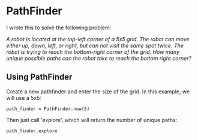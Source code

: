 PathFinder
===================

I wrote this to solve the following problem:

*A robot is located at the top-left corner of a 5x5 grid. The robot can move either up, down, left, or right, but can not visit the same spot twice. The robot is trying to reach the bottom-right corner of the grid. How many unique possible paths can the robot take to reach the bottom right corner?*

Using PathFinder
-----------------

Create a new pathfinder and enter the size of the grid. In this example, we will use a 5x5: 

    path_finder = PathFinder.new(5)

Then just call 'explore', which will return the number of unique paths:

    path_finder.explore



    

